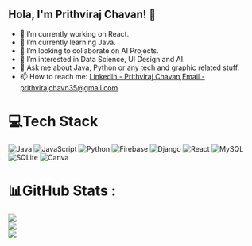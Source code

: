 ## Hola, I'm Prithviraj Chavan! 👋

- 🔭 I’m currently working on React.
- 🌱 I’m currently learning Java.
- 👯 I’m looking to collaborate on AI Projects.
- 👀 I’m interested in Data Science, UI Design and AI.
- 💬 Ask me about Java, Python or any tech and graphic related stuff.
- 📫 How to reach me: [LinkedIn - Prithviraj Chavan](https://www.linkedin.com/in/prithviraj-chavan-b915bb1ab/),[Email - prithvirajchavn35@gmail.com](mailto:recipient@prithvirajchavn35@gmail.com)


# 💻Tech Stack
![Java](https://img.shields.io/badge/java-%23ED8B00.svg?style=for-the-badge&logo=java&logoColor=white) ![JavaScript](https://img.shields.io/badge/javascript-%23323330.svg?style=for-the-badge&logo=javascript&logoColor=%23F7DF1E)  ![Python](https://img.shields.io/badge/python-3670A0?style=for-the-badge&logo=python&logoColor=ffdd54) ![Firebase](https://img.shields.io/badge/firebase-%23039BE5.svg?style=for-the-badge&logo=firebase)  ![Django](https://img.shields.io/badge/django-%23092E20.svg?style=for-the-badge&logo=django&logoColor=white) ![React](https://img.shields.io/badge/react-%2320232a.svg?style=for-the-badge&logo=react&logoColor=%2361DAFB)  ![MySQL](https://img.shields.io/badge/mysql-%2300f.svg?style=for-the-badge&logo=mysql&logoColor=white) ![SQLite](https://img.shields.io/badge/sqlite-%2307405e.svg?style=for-the-badge&logo=sqlite&logoColor=white) ![Canva](https://img.shields.io/badge/Canva-%2300C4CC.svg?style=for-the-badge&logo=Canva&logoColor=white) 

# 📊GitHub Stats :
![](https://github-readme-stats.vercel.app/api?username=prithvirajvesit&theme=flag-india&hide_border=true&include_all_commits=false&count_private=false)<br/>
![](https://github-readme-streak-stats.herokuapp.com/?user=prithvirajvesit&theme=flag-india&hide_border=true)<br/>
![](https://github-readme-stats.vercel.app/api/top-langs/?username=prithvirajvesit&theme=flag-india&hide_border=true&include_all_commits=false&count_private=false&layout=compact)
